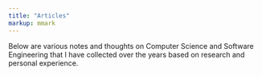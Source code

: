 ```yaml
---
title: "Articles"
markup: mmark
---
```


Below are various notes and thoughts on Computer Science and Software
Engineering that I have collected over the years based on research and personal
experience.
